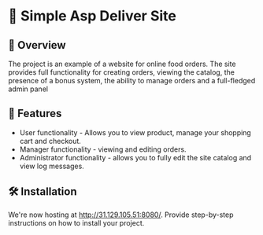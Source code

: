 # 🚀 Simple Asp Deliver Site



## 📖 Overview
The project is an example of a website for online food orders. The site provides full functionality for creating orders, viewing the catalog, the presence of a bonus system, the ability to manage orders and a full-fledged admin panel

## 🌟 Features

- User functionality - Allows you to view product, manage your shopping cart and checkout.
- Manager functionality - viewing and editing orders.
- Administrator functionality - allows you to fully edit the site catalog and view log messages.

## 🛠️ Installation
We're now hosting at http://31.129.105.51:8080/. 
Provide step-by-step instructions on how to install your project.


